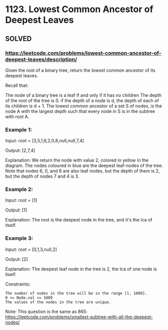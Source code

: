 # 1123. Lowest Common Ancestor of Deepest Leaves

## SOLVED

### https://leetcode.com/problems/lowest-common-ancestor-of-deepest-leaves/description/

Given the root of a binary tree, return the lowest common ancestor of its deepest leaves.

Recall that:

The node of a binary tree is a leaf if and only if it has no children
The depth of the root of the tree is 0. if the depth of a node is d, the depth of each of its children is d + 1.
The lowest common ancestor of a set S of nodes, is the node A with the largest depth such that every node in S is in the subtree with root A.


### Example 1:


Input: root = [3,5,1,6,2,0,8,null,null,7,4]

Output: [2,7,4]

Explanation: We return the node with value 2, colored in yellow in the diagram.
The nodes coloured in blue are the deepest leaf-nodes of the tree.
Note that nodes 6, 0, and 8 are also leaf nodes, but the depth of them is 2, but the depth of nodes 7 and 4 is 3.

### Example 2:

Input: root = [1]

Output: [1]

Explanation: The root is the deepest node in the tree, and it's the lca of itself.


### Example 3:


Input: root = [0,1,3,null,2]

Output: [2]

Explanation: The deepest leaf node in the tree is 2, the lca of one node is itself.


Constraints:

    The number of nodes in the tree will be in the range [1, 1000].
    0 <= Node.val <= 1000
    The values of the nodes in the tree are unique.


Note: This question is the same as 865: https://leetcode.com/problems/smallest-subtree-with-all-the-deepest-nodes/